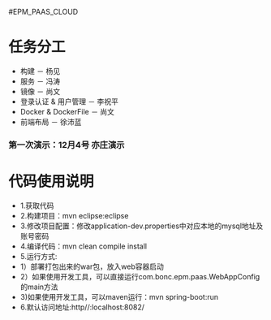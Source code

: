 #EPM_PAAS_CLOUD

# 任务分工

- 构建 － 杨见
- 服务 － 冯涛
- 镜像 － 尚文
- 登录认证 & 用户管理 － 李祝平
- Docker & DockerFile  － 尚文
- 前端布局  － 徐沛蓝


### 第一次演示：12月4号 亦庄演示

# 代码使用说明
- 1.获取代码
- 2.构建项目：mvn eclipse:eclipse
- 3.修改项目配置：修改application-dev.properties中对应本地的mysql地址及账号密码
- 4.编译代码：mvn clean compile install
- 5.运行方式:
- 1）部署打包出来的war包，放入web容器启动
- 2）如果使用开发工具，可以直接运行com.bonc.epm.paas.WebAppConfig的main方法
- 3)如果使用开发工具，可以maven运行：mvn spring-boot:run
- 6.默认访问地址:http//:localhost:8082/